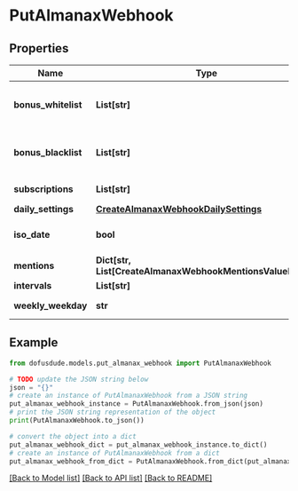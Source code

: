 # PutAlmanaxWebhook


## Properties

Name | Type | Description | Notes
------------ | ------------- | ------------- | -------------
**bonus_whitelist** | **List[str]** | from all available bonuses (ids) from /dofus3/meta/{language}/almanax/bonuses. Delete old entries with empty array []. Just null changes nothing. | [optional] 
**bonus_blacklist** | **List[str]** | from all available bonuses (ids) from /dofus3/meta/{language}/almanax/bonuses. Delete old entries with empty array []. Just null changes nothing. | [optional] 
**subscriptions** | **List[str]** | Get the available subscriptions with /meta/webhooks/almanax | [optional] 
**daily_settings** | [**CreateAlmanaxWebhookDailySettings**](CreateAlmanaxWebhookDailySettings.md) |  | [optional] 
**iso_date** | **bool** | If false, it will use common local time formats and weekday translations. If true, the format is YYYY-MM-DD. | [optional] [default to False]
**mentions** | **Dict[str, List[CreateAlmanaxWebhookMentionsValueInner]]** | Almanax bonus ids mapped to array of mentions. | [optional] 
**intervals** | **List[str]** |  | [optional] 
**weekly_weekday** | **str** | When to post the weekly preview at the specified time. | [optional] 

## Example

```python
from dofusdude.models.put_almanax_webhook import PutAlmanaxWebhook

# TODO update the JSON string below
json = "{}"
# create an instance of PutAlmanaxWebhook from a JSON string
put_almanax_webhook_instance = PutAlmanaxWebhook.from_json(json)
# print the JSON string representation of the object
print(PutAlmanaxWebhook.to_json())

# convert the object into a dict
put_almanax_webhook_dict = put_almanax_webhook_instance.to_dict()
# create an instance of PutAlmanaxWebhook from a dict
put_almanax_webhook_from_dict = PutAlmanaxWebhook.from_dict(put_almanax_webhook_dict)
```
[[Back to Model list]](../README.md#documentation-for-models) [[Back to API list]](../README.md#documentation-for-api-endpoints) [[Back to README]](../README.md)



